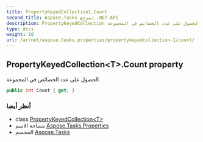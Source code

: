 ```yaml
---
title: PropertyKeyedCollection1.Count
second_title: Aspose.Tasks لمرجع .NET API
description: PropertyKeyedCollection ملكية. الحصول على عدد الخصائص في المجموعة.
type: docs
weight: 10
url: /ar/net/aspose.tasks.properties/propertykeyedcollection-1/count/
---
```

## PropertyKeyedCollection&lt;T&gt;.Count property

الحصول على عدد الخصائص في المجموعة.

```csharp
public int Count { get; }
```

### أنظر أيضا

* class [PropertyKeyedCollection&lt;T&gt;](../)
* مساحة الاسم [Aspose.Tasks.Properties](../../propertykeyedcollection-1/)
* المجسم [Aspose.Tasks](../../../)


